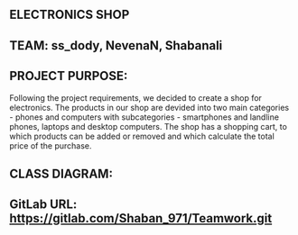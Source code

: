 ## ELECTRONICS SHOP

## TEAM: ss_dody, NevenaN, Shabanali 

## PROJECT PURPOSE:
Following the project requirements, we decided to create a shop for electronics. The products in our shop are devided into two main categories - phones and computers with subcategories - smartphones and landline phones, laptops and desktop computers. The shop has a shopping cart, to which products can be added or removed and which calculate the total price of the purchase.

## CLASS DIAGRAM:

## GitLab URL: https://gitlab.com/Shaban_971/Teamwork.git


